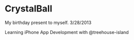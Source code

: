 CrystalBall
===========

My birthday present to myself. 3/28/2013

Learning iPhone App Development with @treehouse-island
